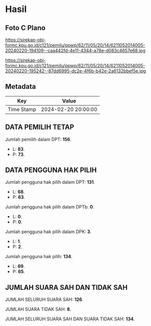 # Hasil

## Foto C Plano

https://sirekap-obj-formc.kpu.go.id/c121/pemilu/ppwp/62/11/05/20/14/6211052014005-20240220-194109--caa442fd-4e11-4344-a78e-d083c4657e68.jpg

https://sirekap-obj-formc.kpu.go.id/c121/pemilu/ppwp/62/11/05/20/14/6211052014005-20240220-195242--87dd6995-dc2e-4f6b-b42e-2a6132bbef5e.jpg


## Metadata

| Key        | Value               |
| ---------- | ------------------- |
| Time Stamp | 2024-02-20 20:00:00 |


## DATA PEMILIH TETAP

Jumlah pemilih dalam DPT: **156**.
 * L: **83**.
 * P: **73**.

## DATA PENGGUNA HAK PILIH

Jumlah pengguna hak pilih dalam DPT: **131**.
 * L: **68**.
 * P: **63**.

Jumlah pengguna hak pilih dalam DPTb: **0**.
 * L: **0**.
 * P: **0**.

Jumlah pengguna hak pilih dalam DPK: **3**.
 * L: **1**.
 * P: **2**.

Jumlah pengguna hak pilih: **134**.
 * L: **69**.
 * P: **65**.

## JUMLAH SUARA SAH DAN TIDAK SAH

JUMLAH SELURUH SUARA SAH: **126**.

JUMLAH SUARA TIDAK SAH: **8**.

JUMLAH SELURUH SUARA SAH DAN SUARA TIDAK SAH: **134**.


